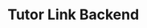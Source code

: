 # Tutor Link Backend
<!-- 
## Live Link: https://book-catallog-backend-liart.vercel.app 

### Application Routes:

User
- api/v1/auth/signup (POST)
- api/v1/auth/signin (POST)
- api/v1/users (GET)
- api/v1/users/15893736-3ad7-4041-9155-8d67f4bfd406 (Single GET)
- api/v1/users/15893736-3ad7-4041-9155-8d67f4bfd406 (PATCH)
- api/v1/users/15893736-3ad7-4041-9155-8d67f4bfd406 (DELETE)
- api/v1/profile (GET)

Category
- api/v1/categories/create-category (POST)
- api/v1/categories (GET)
- api/v1/categories/f2d1163b-8d79-4d65-83fe-f0705e9951ea (Single GET)
- api/v1/categories/f2d1163b-8d79-4d65-83fe-f0705e9951ea (PATCH)
- api/v1/categories/f2d1163b-8d79-4d65-83fe-f0705e9951ea (DELETE)

Books
- api/v1/books/create-book (POST)
- api/v1/books (GET)
- api/v1/books/:categoryId/category (GET)
- api/v1/books/:id (GET)
- api/v1/books/:id (PATCH)
- api/v1/books/:id (DELETE)

Orders
- api/v1/orders/create-order (POST)
- api/v1/orders (GET)
- api/v1/orders/:orderId (GET)
-->